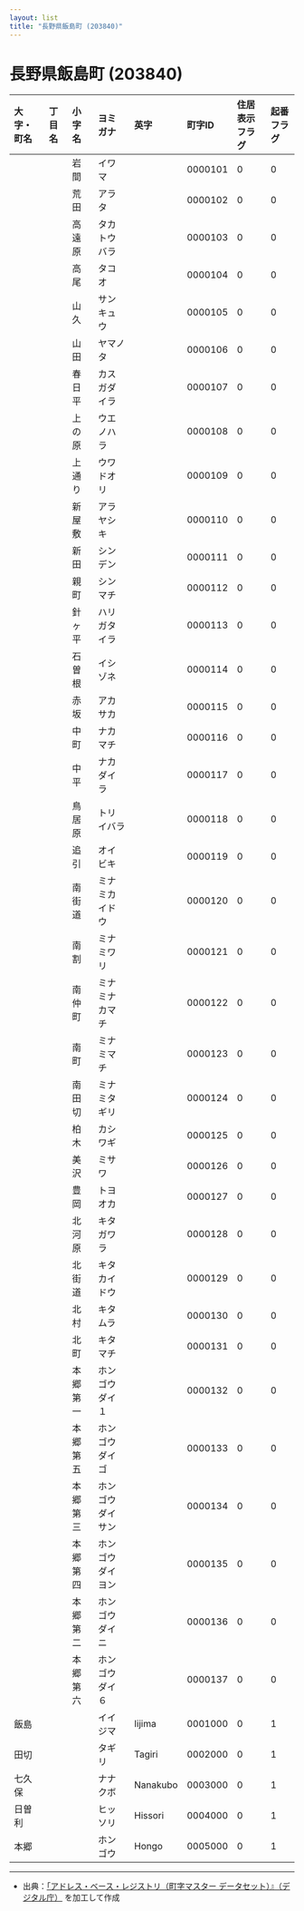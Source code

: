 ```yaml
---
layout: list
title: "長野県飯島町 (203840)"
---
```


# 長野県飯島町 (203840)

| 大字・町名 | 丁目名 | 小字名 | ヨミガナ | 英字 | 町字ID | 住居表示フラグ | 起番フラグ |
|:---|:---|:---|:---|:---|:---|:---|:---|
|  |  | 岩間 |   イワマ |  | 0000101 | 0 | 0 |
|  |  | 荒田 |   アラタ |  | 0000102 | 0 | 0 |
|  |  | 高遠原 |   タカトウバラ |  | 0000103 | 0 | 0 |
|  |  | 高尾 |   タコオ |  | 0000104 | 0 | 0 |
|  |  | 山久 |   サンキュウ |  | 0000105 | 0 | 0 |
|  |  | 山田 |   ヤマノタ |  | 0000106 | 0 | 0 |
|  |  | 春日平 |   カスガダイラ |  | 0000107 | 0 | 0 |
|  |  | 上の原 |   ウエノハラ |  | 0000108 | 0 | 0 |
|  |  | 上通り |   ウワドオリ |  | 0000109 | 0 | 0 |
|  |  | 新屋敷 |   アラヤシキ |  | 0000110 | 0 | 0 |
|  |  | 新田 |   シンデン |  | 0000111 | 0 | 0 |
|  |  | 親町 |   シンマチ |  | 0000112 | 0 | 0 |
|  |  | 針ヶ平 |   ハリガタイラ |  | 0000113 | 0 | 0 |
|  |  | 石曽根 |   イシゾネ |  | 0000114 | 0 | 0 |
|  |  | 赤坂 |   アカサカ |  | 0000115 | 0 | 0 |
|  |  | 中町 |   ナカマチ |  | 0000116 | 0 | 0 |
|  |  | 中平 |   ナカダイラ |  | 0000117 | 0 | 0 |
|  |  | 鳥居原 |   トリイバラ |  | 0000118 | 0 | 0 |
|  |  | 追引 |   オイビキ |  | 0000119 | 0 | 0 |
|  |  | 南街道 |   ミナミカイドウ |  | 0000120 | 0 | 0 |
|  |  | 南割 |   ミナミワリ |  | 0000121 | 0 | 0 |
|  |  | 南仲町 |   ミナミナカマチ |  | 0000122 | 0 | 0 |
|  |  | 南町 |   ミナミマチ |  | 0000123 | 0 | 0 |
|  |  | 南田切 |   ミナミタギリ |  | 0000124 | 0 | 0 |
|  |  | 柏木 |   カシワギ |  | 0000125 | 0 | 0 |
|  |  | 美沢 |   ミサワ |  | 0000126 | 0 | 0 |
|  |  | 豊岡 |   トヨオカ |  | 0000127 | 0 | 0 |
|  |  | 北河原 |   キタガワラ |  | 0000128 | 0 | 0 |
|  |  | 北街道 |   キタカイドウ |  | 0000129 | 0 | 0 |
|  |  | 北村 |   キタムラ |  | 0000130 | 0 | 0 |
|  |  | 北町 |   キタマチ |  | 0000131 | 0 | 0 |
|  |  | 本郷第一 |   ホンゴウダイ１ |  | 0000132 | 0 | 0 |
|  |  | 本郷第五 |   ホンゴウダイゴ |  | 0000133 | 0 | 0 |
|  |  | 本郷第三 |   ホンゴウダイサン |  | 0000134 | 0 | 0 |
|  |  | 本郷第四 |   ホンゴウダイヨン |  | 0000135 | 0 | 0 |
|  |  | 本郷第二 |   ホンゴウダイニ |  | 0000136 | 0 | 0 |
|  |  | 本郷第六 |   ホンゴウダイ６ |  | 0000137 | 0 | 0 |
| 飯島 |  |  | イイジマ   | Iijima | 0001000 | 0 | 1 |
| 田切 |  |  | タギリ   | Tagiri | 0002000 | 0 | 1 |
| 七久保 |  |  | ナナクボ   | Nanakubo | 0003000 | 0 | 1 |
| 日曽利 |  |  | ヒッソリ   | Hissori | 0004000 | 0 | 1 |
| 本郷 |  |  | ホンゴウ   | Hongo | 0005000 | 0 | 1 |

---

- 出典：[「アドレス・ベース・レジストリ（町字マスター データセット）』（デジタル庁）](https://www.digital.go.jp/policies/base_registry_address/) を加工して作成